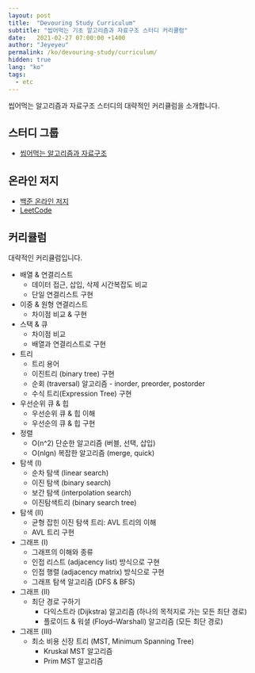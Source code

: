 ```yaml
---
layout: post
title:  "Devouring Study Curriculum"
subtitle: "씹어먹는 기초 알고리즘과 자료구조 스터디 커리큘럼"
date:   2021-02-27 07:00:00 +1400
author: "Jeyeyeu"
permalink: /ko/devouring-study/curriculum/
hidden: true
lang: "ko"
tags:
  - etc
---
```


씹어먹는 알고리즘과 자료구조 스터디의 대략적인 커리큘럼을 소개합니다.

## 스터디 그룹
- [씹어먹는 알고리즘과 자료구조](https://github.com/devouring-algorithm/algorithm-study-s1)

## 온라인 저지
- [백준 온라인 저지](https://www.acmicpc.net)
- [LeetCode](https://leetcode.com)

## 커리큘럼

대략적인 커리큘럼입니다.

- 배열 & 연결리스트
	- 데이터 접근, 삽입, 삭제 시간복잡도 비교 
	- 단일 연결리스트 구현
- 이중 & 원형 연결리스트
	- 차이점 비교 & 구현
- 스택 & 큐
	- 차이점 비교
	- 배열과 연결리스트로 구현
- 트리
	- 트리 용어
	- 이진트리 (binary tree) 구현
	- 순회 (traversal) 알고리즘 - inorder, preorder, postorder
	- 수식 트리(Expression Tree) 구현
- 우선순위 큐 & 힙
	- 우선순위 큐 & 힙 이해  
	- 우선순의 큐 & 힙 구현
- 정렬
	- O(n^2) 단순한 알고리즘 (버블, 선택, 삽입)
	- O(nlgn) 복잡한 알고리즘 (merge, quick)
- 탐색 (I)
	- 순차 탐색 (linear search)
	- 이진 탐색 (binary search)
	- 보간 탐색 (interpolation search)
	- 이진탐색트리 (binary search tree) 
- 탐색 (II)
	- 균형 잡힌 이진 탐색 트리: AVL 트리의 이해
	- AVL 트리 구현
- 그래프 (I)
	- 그래프의 이해와 종류  
	- 인접 리스트 (adjacency list) 방식으로 구현
	- 인접 행렬 (adjacency matrix) 방식으로 구현
	- 그래프 탐색 알고리즘 (DFS & BFS)
- 그래프 (II) 
	- 최단 경로 구하기
		- 다익스트라 (Dijkstra) 알고리즘 (하나의 목적지로 가는 모든 최단 경로)
		- 플로이드 & 워셜 (Floyd–Warshall) 알고리즘 (모든 최단 경로)
- 그래프 (III) 
	- 최소 비용 신장 트리 (MST, Minimum Spanning Tree)
		- Kruskal MST 알고리즘
		- Prim MST 알고리즘